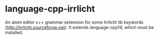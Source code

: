 # language-cpp-irrlicht

An atom editor c++ grammar extension for some Irrlicht lib keywords (http://irrlicht.sourceforge.net).
It extends language-cpp14, which must be installed.
